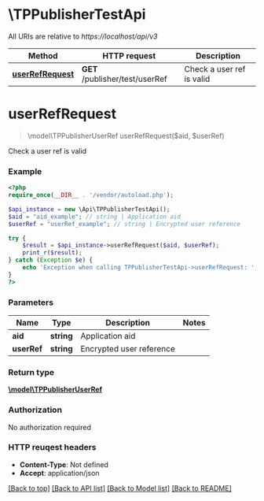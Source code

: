 # \TPPublisherTestApi

All URIs are relative to *https://localhost/api/v3*

Method | HTTP request | Description
------------- | ------------- | -------------
[**userRefRequest**](TPPublisherTestApi.md#userRefRequest) | **GET** /publisher/test/userRef | Check a user ref is valid


# **userRefRequest**
> \model\TPPublisherUserRef userRefRequest($aid, $userRef)

Check a user ref is valid



### Example 
```php
<?php
require_once(__DIR__ . '/vendor/autoload.php');

$api_instance = new \Api\TPPublisherTestApi();
$aid = "aid_example"; // string | Application aid
$userRef = "userRef_example"; // string | Encrypted user reference

try { 
    $result = $api_instance->userRefRequest($aid, $userRef);
    print_r($result);
} catch (Exception $e) {
    echo 'Exception when calling TPPublisherTestApi->userRefRequest: ', $e->getMessage(), "\n";
}
?>
```

### Parameters

Name | Type | Description  | Notes
------------- | ------------- | ------------- | -------------
 **aid** | **string**| Application aid | 
 **userRef** | **string**| Encrypted user reference | 

### Return type

[**\model\TPPublisherUserRef**](TPPublisherUserRef.md)

### Authorization

No authorization required

### HTTP reuqest headers

 - **Content-Type**: Not defined
 - **Accept**: application/json

[[Back to top]](#) [[Back to API list]](../README.md#documentation-for-api-endpoints) [[Back to Model list]](../README.md#documentation-for-models) [[Back to README]](../README.md)

